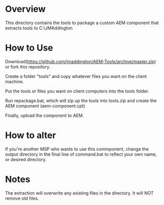# Overview # 
This directory contains the tools to package a custom AEM component that extracts tools to C:\JMAddington

# How to Use #
Download(https://github.com/jmaddington/AEM-Tools/archive/master.zip) or fork this repository.

Create a folder "tools" and copy whatever files you want on the client machine.

Put the tools or files you want on client computers into the tools folder.

Run repackage.bat, which will zip up the tools into tools.zip and create the AEM component (aem-component.cpt)

Finally, upload the component to AEM.

# How to alter #
If you're another MSP who wants to use this commponent, change the output directory in the final line of command.bat to reflect your own name, or desired directory.

# Notes #
The extraction will overwrite any existing files in the directory. It will NOT remove old files.
